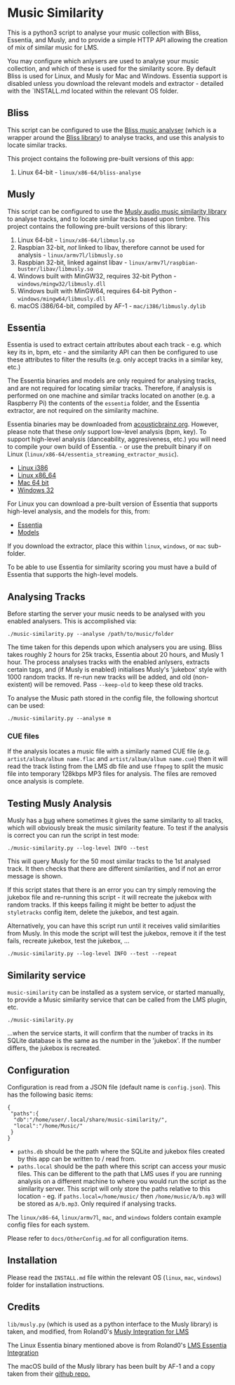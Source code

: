 # Music Similarity

This is a python3 script to analyse your music collection with Bliss, Essentia,
and Musly, and to provide a simple HTTP API allowing the creation of mix of
similar music for LMS.

You may configure which anlysers are used to analyse your music collection, and
which of these is used for the similarity score. By default Bliss is used for
Linux, and Musly for Mac and Windows. Essentia support is disabled unless you
download the relevant models and extractor - detailed with the `INSTALL.md
located within the relevant OS folder.


## Bliss

This script can be configured to use the [Bliss music analyser](https://github.com/CDrummond/bliss-analyse)
(which is a wrapper around the [Bliss library](https://github.com/Polochon-street/bliss-rs))
to analyse tracks, and use this analysis to locate similar tracks.

This project contains the following pre-built versions of this app:

1. Linux 64-bit - `linux/x86-64/bliss-analyse`


## Musly

This script can be configured to use the [Musly audio music similarity library](https://github.com/CDrummond/musly)
to analyse tracks, and to locate similar tracks based upon timbre. This project
contains the following pre-built versions of this library:

1. Linux 64-bit - `linux/x86-64/libmusly.so`
2. Raspbian 32-bit, *not* linked to libav, therefore cannot be used for
analysis - `linux/armv7l/libmusly.so`
3. Raspbian 32-bit, linked against libav - `linux/armv7l/raspbian-buster/libav/libmusly.so`
4. Windows built with MinGW32, requires 32-bit Python - `windows/mingw32/libmusly.dll`
5. Windows built with MinGW64, requires 64-bit Python - `windows/mingw64/libmusly.dll`
6. macOS i386/64-bit, compiled by AF-1 - `mac/i386/libmusly.dylib`


## Essentia

Essentia is used to extract certain attributes about each track - e.g. which
key its in, bpm, etc - and the similarity API can then be configured to use
these attributes to filter the results (e.g. only accept tracks in a similar
key, etc.)

The Essentia binaries and models are only required for analysing tracks, and are
not required for locating similar tracks. Therefore, if analysis is performed on
one machine and similar tracks located on another (e.g. a Raspberry Pi) the
contents of the `essentia` folder, and the Essentia extractor, are not required
on the similarity machine.

Essentia binaries may be downloaded from [acousticbrainz.org](https://similarity.acousticbrainz.org/download).
However, please note that these *only* support low-level analysis (bpm, key). To
support high-level analysis (danceability, aggresiveness, etc.) you will need to
compile your own build of Essentia. - or use the prebuilt binary if on Linux
(`linux/x86-64/essentia_streaming_extractor_music`).

- [Linux i386](http://ftp.acousticbrainz.org/pub/acousticbrainz/essentia-extractor-v2.1_beta2-linux-i686.tar.gz)
- [Linux x86_64](http://ftp.acousticbrainz.org/pub/acousticbrainz/essentia-extractor-v2.1_beta2-linux-x86_64.tar.gz)
- [Mac 64 bit](http://ftp.acousticbrainz.org/pub/acousticbrainz/essentia-extractor-v2.1_beta2-2-gbb40004-osx.tar.gz)
- [Windows 32](http://ftp.acousticbrainz.org/pub/acousticbrainz/essentia-extractor-v2.1_beta2-1-ge3940c0-win-i686.zip)

For Linux you can download a pre-built version of Essentia that supports
high-level analysis, and the models for this, from:

- [Essentia](https://github.com/CDrummond/music-similarity-extra/raw/master/essentia-extractor-linux.zip)
- [Models](https://github.com/CDrummond/music-similarity-extra/raw/master/essentia-models.zip)

If you download the extractor, place this within `linux`, `windows`, or `mac`
sub-folder.

To be able to use Essentia for similarity scoring you must have a build of
Essentia that supports the high-level models.


## Analysing Tracks

Before starting the server your music needs to be analysed with you enabled
analysers. This is accomplished via:

```
./music-similarity.py --analyse /path/to/music/folder
```

The time taken for this depends upon which analysers you are using. Bliss takes
roughly 2 hours for 25k tracks, Essentia about 20 hours, and Musly 1 hour. The
process analyses tracks with the enabled anlysers, extracts certain tags, and
(if Musly is enabled) initialises Musly's 'jukebox' style with 1000 random
tracks. If re-run new tracks will be added, and old (non-existent) will be
removed. Pass `--keep-old` to keep these old tracks.

To analyse the Music path stored in the config file, the following shortcut can
be used:

```
./music-similarity.py --analyse m
```

### CUE files

If the analysis locates a music file with a similarly named CUE file (e.g.
`artist/album/album name.flac` and `artist/album/album name.cue`) then it will
read the track listing from the LMS db file and use `ffmpeg` to split the
music file into temporary 128kbps MP3 files for analysis. The files are removed
once analysis is complete.


## Testing Musly Analysis

Musly has a [bug](https://github.com/dominikschnitzer/musly/issues/43) where
sometimes it gives the same similarity to all tracks, which will obviously break
the music similarity feature. To test if the analysis is correct you can run the
script in test mode:

```
./music-similarity.py --log-level INFO --test
```

This will query Musly for the 50 most similar tracks to the 1st analysed track.
It then checks that there are different similarities, and if not an error
message is shown.

If this script states that there is an error you can try simply removing the
jukebox file and re-running this script - it will recreate the jukebox with
random tracks. If this keeps failing it might be better to adjust the
`styletracks` config item, delete the jukebox, and test again.

Alternatively, you can have this script run until it receives valid similarities
from Musly. In this mode the script will test the jukebox, remove it if the test
fails, recreate jukebox, test the jukebox, ...

```
./music-similarity.py --log-level INFO --test --repeat
```

## Similarity service

`music-similarity` can be installed as a system service, or started manually,
to provide a Music similarity service that can be called from the LMS plugin,
etc.

```
./music-similarity.py
```

...when the service starts, it will confirm that the number of tracks in its
SQLite database is the same as the number in the 'jukebox'. If the number
differs, the jukebox is recreated.


## Configuration

Configuration is read from a JSON file (default name is `config.json`). This has
the following basic items:

```
{
 "paths":{
  "db":"/home/user/.local/share/music-similarity/",
  "local":"/home/Music/"
 }
}
```

* `paths.db` should be the path where the SQLite and jukebox files created by
this app can be written to / read from.
* `paths.local` should be the path where this script can access your music
files. This can be different to the path that LMS uses if you are running
analysis on a different machine to where you would run the script as the
similarity server. This script will only store the paths relative to this
location - eg. if `paths.local=/home/music/` then `/home/music/A/b.mp3` will
be stored as `A/b.mp3`. Only required if analysing tracks.

The `linux/x86-64`, `linux/armv7l`, `mac`, and `windows` folders contain example
config files for each system.

Please refer to `docs/OtherConfig.md` for all configuration items.


## Installation

Please read the `INSTALL.md` file within the relevant OS (`linux`, `mac`,
`windows`) folder for installation instructions.


## Credits

`lib/musly.py` (which is used as a python interface to the Musly library) is
taken, and modified, from Roland0's [Musly Integration for LMS](https://www.nexus0.net/pub/sw/lmsmusly)

The Linux Essentia binary mentioned above is from Roland0's [LMS Essentia Integration](https://www.nexus0.net/pub/sw/lmsessentia/)

The macOS build of the Musly library has been built by AF-1 and a copy taken
from their [github repo.](https://github.com/AF-1/sobras/tree/main/lms-music-similarity_on_macos)

